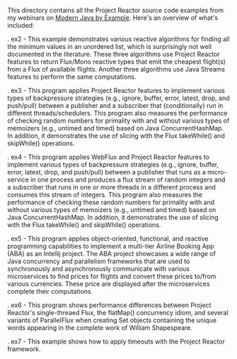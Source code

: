 This directory contains all the Project Reactor source code examples
from my webinars on [Modern Java by
Example](http://www.dre.vanderbilt.edu/~schmidt/MJBE).  Here's an
overview of what's included:

. ex2 - This example demonstrates various reactive algorithms for
        finding all the minimum values in an unordered list, which is
        surprisingly not well documented in the literature.  These
        three algorithms use Project Reactor features to return
        Flux/Mono reactive types that emit the cheapest flight(s) from
        a Flux of available flights.  Another three algorithms use
        Java Streams features to perform the same computations.

. ex3 - This program applies Project Reactor features to implement
        various types of backpressure strategies (e.g., ignore,
        buffer, error, latest, drop, and push/pull) between a
        publisher and a subscriber that (conditionally) run in
        different threads/schedulers.  This program also measures the
        performance of checking random numbers for primality with and
        without various types of memoizers (e.g., untimed and timed)
        based on Java ConcurrentHashMap.  In addition, it demonstrates
        the use of slicing with the Flux takeWhile() and skipWhile()
        operations.

. ex4 - This program applies WebFlux and Project Reactor features to
        implement various types of backpressure strategies (e.g.,
        ignore, buffer, error, latest, drop, and push/pull) between a
        publisher that runs as a micro-service in one process and
        produces a flux stream of random integers and a subscriber
        that runs in one or more threads in a different process and
        consumes this stream of integers.  This program also measures
        the performance of checking these random numbers for primality
        with and without various types of memoizers (e.g., untimed and
        timed) based on Java ConcurrentHashMap.  In addition, it
        demonstrates the use of slicing with the Flux takeWhile() and
        skipWhile() operations.

. ex5 - This program applies object-oriented, functional, and reactive
        programming capabilities to implement a multi-tier Airline
        Booking App (ABA) as an Intellij project.  The ABA project
        showcases a wide range of Java concurrency and parallelism
        frameworks that are used to synchronously and asynchronously
        communicate with various microservices to find prices for
        flights and convert these prices to/from various currencies.
        These price are displayed after the microservices complete
        their computations.

. ex6 - This program shows performance differences between Project
        Reactor's single-threaed Flux, the flatMap() concurrency
        idiom, and several variants of ParallelFlux when creating Set
        objects containing the unique words appearing in the complete
        work of William Shapespeare.

. ex7 - This example shows how to apply timeouts with the Project
        Reactor framework.
  
